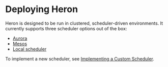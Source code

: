 # Deploying Heron

Heron is designed to be run in clustered, scheduler-driven environments. It
currently supports three scheduler options out of the box:

* [Aurora](aurora)
* [Mesos](mesos)
* [Local scheduler](local)

To implement a new scheduler, see
[Implementing a Custom Scheduler](../../contributors/custom-scheduler).

